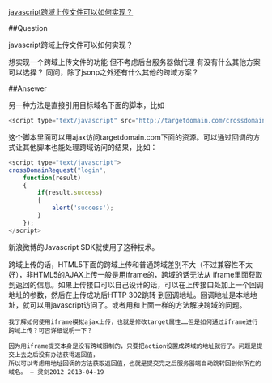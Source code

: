 ﻿[javascript跨域上传文件可以如何实现？ ](http://www.dewen.net.cn/q/12309/javascript%E8%B7%A8%E5%9F%9F%E4%B8%8A%E4%BC%A0%E6%96%87%E4%BB%B6%E5%8F%AF%E4%BB%A5%E5%A6%82%E4%BD%95%E5%AE%9E%E7%8E%B0%EF%BC%9F)

##Question

javascript跨域上传文件可以如何实现？ 


想实现一个跨域上传文件的功能
但不考虑后台服务器做代理
有没有什么其他方案可以选择？
同问，除了jsonp之外还有什么其他的跨域方案？



##Ansewer

另一种方法是直接引用目标域名下面的脚本，比如

```js
<script type="text/javascript" src="http://targetdomain.com/crossdomain.js"></script>
```
这个脚本里面可以用ajax访问targetdomain.com下面的资源。可以通过回调的方式让其他脚本也能处理跨域访问的结果，比如：

```js
<script type="text/javascript">
crossDomainRequest("login",
    function(result)
    {
        if(result.success)
        {
            alert('success');
        }
    });
</script>
```

新浪微博的Javascript SDK就使用了这种技术。

跨域上传的话，HTML5下面的跨域上传和普通跨域差别不大（不过兼容性不太好），非HTML5的AJAX上传一般是用iframe的，跨域的话无法从
iframe里面获取到返回的信息。如果上传接口可以自己设计的话，可以在上传接口处加上一个回调地址的参数，然后在上传成功后HTTP 302跳转
到回调地址。回调地址是本地地址，就可以用javascript访问了。或者用和上面一样的方法解决跨域的问题。


    我了解如何使用iframe模拟ajax上传，也就是修改target属性……但是如何通过iframe进行跨域上传？可否详细说明一下？

    因为用iframe提交本身是没有跨域限制的，只要把action设置成跨域的地址就行了。问题是提交上去之后没有办法获得返回值，
    所以可以考虑用地址回调的方法获取返回值，也就是提交完之后服务器端自动跳转回到你所在的域名。 – 灵剑2012 2013-04-19 
